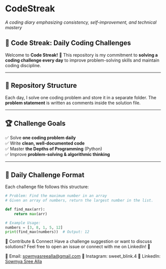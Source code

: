 # CodeStreak  
*A coding diary emphasizing consistency, self-improvement, and technical mastery*  

## 🚀 Code Streak: Daily Coding Challenges  

Welcome to **Code Streak!** 🎯 This repository is my commitment to **solving a coding challenge every day** to improve problem-solving skills and maintain coding discipline.  

---

## 📌 Repository Structure  

Each day, I solve one coding problem and store it in a separate folder. The **problem statement** is written as comments inside the solution file.  

---

## 🏆 Challenge Goals  

✅ Solve **one coding problem daily**  
✅ Write **clean, well-documented code**  
✅ Master **the Depths of Programming** (Python)  
✅ Improve **problem-solving & algorithmic thinking**  

---

## 📂 Daily Challenge Format  

Each challenge file follows this structure:  

```python
# Problem: Find the maximum number in an array
# Given an array of numbers, return the largest number in the list.

def find_max(arr):
    return max(arr)

# Example Usage:
numbers = [3, 8, 1, 5, 12]
print(find_max(numbers))  # Output: 12
```

🎯 Contribute & Connect
Have a challenge suggestion or want to discuss solutions? Feel free to open an issue or connect with me on LinkedIn! 🚀

📩 Email: sowmyasreealla@gmail.com
📸 Instagram: sweet_blink.4
💼 LinkedIn: [Sowmya Sree Alla](https://www.linkedin.com/in/sowmya-sree-alla/)

